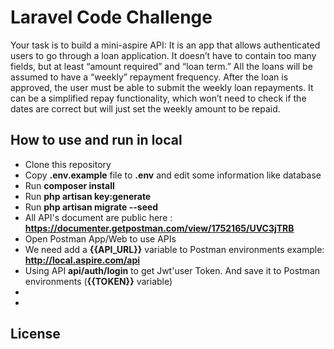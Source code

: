 # Laravel Code Challenge

Your task is to build a mini-aspire API:
It is an app that allows authenticated users to go through a loan application. It doesn’t have to contain too many fields, but at least “amount
required” and “loan term.” All the loans will be assumed to have a “weekly” repayment frequency.
After the loan is approved, the user must be able to submit the weekly loan repayments. It can be a simplified repay functionality, which won’t
need to check if the dates are correct but will just set the weekly amount to be repaid.

## How to use and run in local

- Clone this repository 
- Copy __.env.example__ file to __.env__ and edit some information like database
- Run __composer install__
- Run __php artisan key:generate__
- Run __php artisan migrate --seed__
- All API's document are public here : __https://documenter.getpostman.com/view/1752165/UVC3jTRB__
- Open Postman App/Web to use APIs
- We need add a __{{API_URL}}__ variable to Postman environments example: __http://local.aspire.com/api__
- Using API __api/auth/login__ to get Jwt'user Token. And save it to Postman environments (__{{TOKEN}}__ variable)
- 
- 
## License

